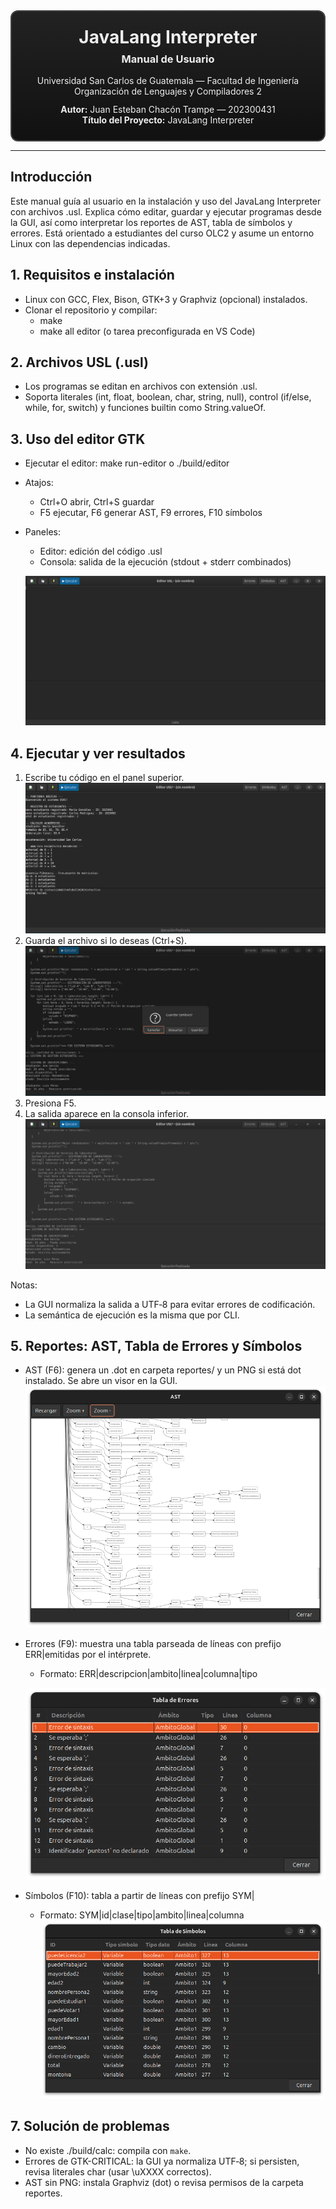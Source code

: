 <div align="center" style="border:2px solid #444;padding:24px;border-radius:12px;background:linear-gradient(180deg,#222,#111);color:#eee">
  <h1 style="margin:0 0 8px 0">JavaLang Interpreter</h1>
  <h3 style="margin:0 0 16px 0">Manual de Usuario</h3>
  <p style="margin:0">Universidad San Carlos de Guatemala — Facultad de Ingeniería</p>
  <p style="margin:0">Organización de Lenguajes y Compiladores 2</p>
  <p style="margin:12px 0 0 0"><b>Autor:</b> Juan Esteban Chacón Trampe — 202300431</p>
  <p style="margin:0"><b>Título del Proyecto:</b> JavaLang Interpreter</p>
</div>

---

## Introducción

Este manual guía al usuario en la instalación y uso del JavaLang Interpreter con archivos .usl. Explica cómo editar, guardar y ejecutar programas desde la GUI, así como interpretar los reportes de AST, tabla de símbolos y errores. Está orientado a estudiantes del curso OLC2 y asume un entorno Linux con las dependencias indicadas.

## 1. Requisitos e instalación

- Linux con GCC, Flex, Bison, GTK+3 y Graphviz (opcional) instalados.
- Clonar el repositorio y compilar:
  - make
  - make all editor (o tarea preconfigurada en VS Code)

## 2. Archivos USL (.usl)

- Los programas se editan en archivos con extensión .usl.
- Soporta literales (int, float, boolean, char, string, null), control (if/else, while, for, switch) y funciones builtin como String.valueOf.

## 3. Uso del editor GTK

- Ejecutar el editor: make run-editor o ./build/editor
- Atajos:
  - Ctrl+O abrir, Ctrl+S guardar
  - F5 ejecutar, F6 generar AST, F9 errores, F10 símbolos
- Paneles:
  - Editor: edición del código .usl
  - Consola: salida de la ejecución (stdout + stderr combinados)

  ![alt text](image.png)

## 4. Ejecutar y ver resultados

1) Escribe tu código en el panel superior.  
            ![alt text](image-3.png)
2) Guarda el archivo si lo deseas (Ctrl+S).  
![alt text](image-2.png)
3) Presiona F5.  
4) La salida aparece en la consola inferior.
![alt text](image-1.png)

Notas:
- La GUI normaliza la salida a UTF‑8 para evitar errores de codificación.
- La semántica de ejecución es la misma que por CLI.

## 5. Reportes: AST, Tabla de Errores y Símbolos

- AST (F6): genera un .dot en carpeta reportes/ y un PNG si está dot instalado. Se abre un visor en la GUI.
![alt text](image-4.png)
- Errores (F9): muestra una tabla parseada de líneas con prefijo ERR|emitidas por el intérprete.

  - Formato: ERR|descripcion|ambito|linea|columna|tipo

  ![alt text](image-5.png)
- Símbolos (F10): tabla a partir de líneas con prefijo SYM|
  - Formato: SYM|id|clase|tipo|ambito|linea|columna
  ![alt text](image-6.png)


## 7. Solución de problemas

- No existe ./build/calc: compila con `make`.
- Errores de GTK-CRITICAL: la GUI ya normaliza UTF‑8; si persisten, revisa literales char (usar \uXXXX correctos).
- AST sin PNG: instala Graphviz (dot) o revisa permisos de la carpeta reportes.
